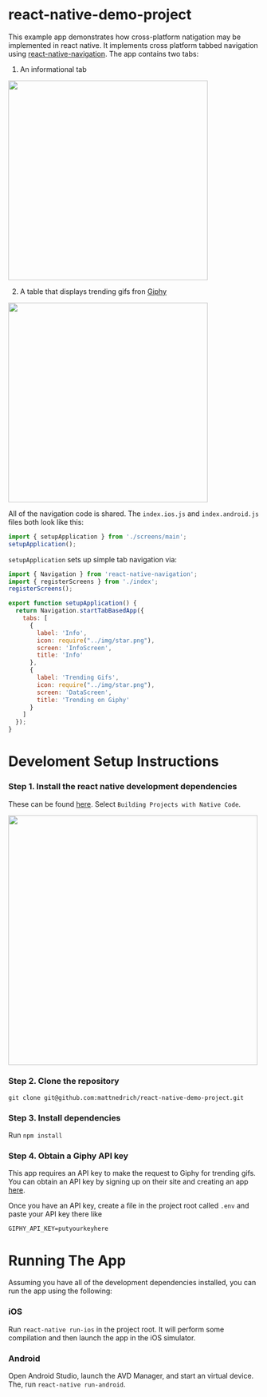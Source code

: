 # react-native-demo-project
This example app demonstrates how cross-platform natigation may be implemented in react native. It implements cross platform tabbed navigation using [react-native-navigation](https://github.com/wix/react-native-navigation). The app contains two tabs:

1. An informational tab
<img width="400" src="https://user-images.githubusercontent.com/4796480/28501972-1c2f512c-6fb6-11e7-97f2-95a6af89a7cf.png" />

2. A table that displays trending gifs fron [Giphy](https://giphy.com/)
<img width="400" src="https://user-images.githubusercontent.com/4796480/28501968-0ef72e94-6fb6-11e7-852f-436de2dcf347.gif" />

All of the navigation code is shared. The `index.ios.js` and `index.android.js` files both look like this:

```javascript
import { setupApplication } from './screens/main';
setupApplication();
```

`setupApplication` sets up simple tab navigation via:

```javascript
import { Navigation } from 'react-native-navigation';
import { registerScreens } from './index';
registerScreens();

export function setupApplication() {
  return Navigation.startTabBasedApp({
    tabs: [
      {
        label: 'Info',
        icon: require("../img/star.png"),
        screen: 'InfoScreen',
        title: 'Info'
      },
      {
        label: 'Trending Gifs',
        icon: require("../img/star.png"),
        screen: 'DataScreen',
        title: 'Trending on Giphy'
      }
    ]
  });
}
```

# Develoment Setup Instructions
### Step 1. Install the react native development dependencies

These can be found [here](https://facebook.github.io/react-native/docs/getting-started.html). Select `Building Projects with Native Code`.

<img width="500" src="https://user-images.githubusercontent.com/4796480/28501683-f43f0254-6fae-11e7-92f8-066c7ad27de9.png" />

### Step 2. Clone the repository
`git clone git@github.com:mattnedrich/react-native-demo-project.git`

### Step 3. Install dependencies
Run `npm install`

### Step 4. Obtain a Giphy API key
This app requires an API key to make the request to Giphy for trending gifs. You can obtain an API key by signing up on their site and creating an app [here](https://developers.giphy.com/dashboard/?create=true). 

Once you have an API key, create a file in the project root called `.env` and paste your API key there like

```
GIPHY_API_KEY=putyourkeyhere
```
# Running The App
Assuming you have all of the development dependencies installed, you can run the app using the following:

### iOS
Run `react-native run-ios` in the project root. It will perform some compilation and then launch the app in the iOS simulator.

### Android
Open Android Studio, launch the AVD Manager, and start an virtual device. The, run `react-native run-android`.
